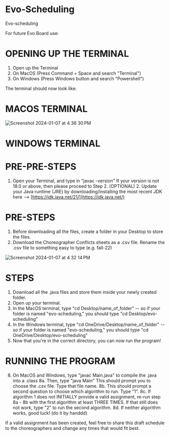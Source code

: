 # Evo-Scheduling
Evo-scheduling 

For future Evo Board use:

# OPENING UP THE TERMINAL

1. Open up the Terminal
  2. On MacOS (Press Command + Space and search "Terminal")
  3. On Windows (Press Windows button and search "Powershell")

The terminal should now look like: 

# MACOS TERMINAL

![Screenshot 2024-01-07 at 4 36 30 PM](https://github.com/Johnrev16/Evo-Scheduling/assets/76535774/26b982fe-8180-4950-8166-9e542490f607)

# WINDOWS TERMINAL 


# PRE-PRE-STEPS
1. Open your Terminal, and type in "javac -version" If your version is not 18.0 or above, then please proceed to Step 2.
(OPTIONAL) 2. Update your Java runtime (JRE) by downloading/installing the most recent JDK here --> [https://jdk.java.net/21/](https://jdk.java.net/)

# PRE-STEPS

1. Before downloading all the files, create a folder in your Desktop to store the files.
2. Download the Choreographer Conflicts sheets as a .csv file. Rename the .csv file to something easy to type (e.g. fall-22)

![Screenshot 2024-01-07 at 4 32 14 PM](https://github.com/Johnrev16/Evo-Scheduling/assets/76535774/a04a578d-e775-4607-9eef-5c5121f377eb)


# STEPS

1. Download all the .java files and store them inside your newly created folder.
2. Open up your terminal.
3. In the MacOS terminal, type "cd Desktop/name_of_folder" -- so if your folder is named "evo-scheduling," you should type "cd Desktop/evo-scheduling"
4. In the Windows terminal, type "cd OneDrive/Desktop/name_of_folder" -- so if your folder is named "evo-scheduling," you should type "cd OneDrive/Desktop/evo-scheduling"
5. Now that you're in the correct directory, you can now run the program!

# RUNNING THE PROGRAM

8. On MacOS and Windows, type "javac Main.java" to compile the .java into a .class
8a. Then, type "java Main" This should prompt you to choose the .csv file. Type that file name.
8b. This should prompt a second question to choose which algorithm to run. Type "1".
8c. If algorithm 1 does not INITIALLY provide a valid assignment, re-run step 8a - 8b with the first algorithm at least THREE TIMES. If that still does not work, type "2" to run the second algorithm. 
8d. If neither algorithm works, good luck! (do it by handdd)


If a valid assignment has been created, feel free to share this draft schedule to the choreographers and change any times that would fit best. 
   

